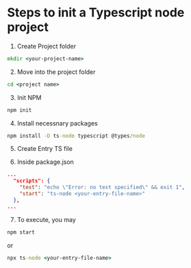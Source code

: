 # Steps to init a Typescript node project 


1. Create Project folder
```cmd
mkdir <your-project-name>
```

2. Move into the project folder

```cmd
cd <project name>
```

3. Init NPM
```cmd
npm init 
```

4. Install necessnary packages
```cmd
npm install -D ts-node typescript @types/node
```

5. Create Entry TS file <your-entry-file-name>


6. Inside package.json

```json
...
  "scripts": {
    "test": "echo \"Error: no test specified\" && exit 1",
    "start": "ts-node <your-entry-file-name>"
  },
...

```
7. To execute, you may
```cmd
npm start
```

or

```cmd
npx ts-node <your-entry-file-name>
```
